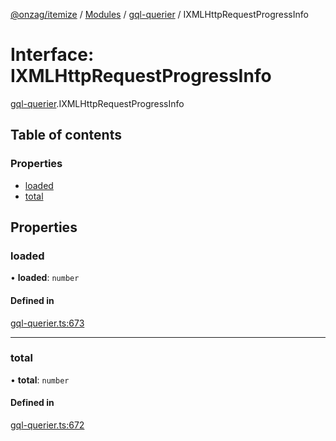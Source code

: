 [@onzag/itemize](../README.md) / [Modules](../modules.md) / [gql-querier](../modules/gql_querier.md) / IXMLHttpRequestProgressInfo

# Interface: IXMLHttpRequestProgressInfo

[gql-querier](../modules/gql_querier.md).IXMLHttpRequestProgressInfo

## Table of contents

### Properties

- [loaded](gql_querier.IXMLHttpRequestProgressInfo.md#loaded)
- [total](gql_querier.IXMLHttpRequestProgressInfo.md#total)

## Properties

### loaded

• **loaded**: `number`

#### Defined in

[gql-querier.ts:673](https://github.com/onzag/itemize/blob/f2f29986/gql-querier.ts#L673)

___

### total

• **total**: `number`

#### Defined in

[gql-querier.ts:672](https://github.com/onzag/itemize/blob/f2f29986/gql-querier.ts#L672)
